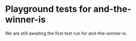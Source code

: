 # Playground tests for and-the-winner-is
We are still awaiting the first test run for and-the-winner-is.
